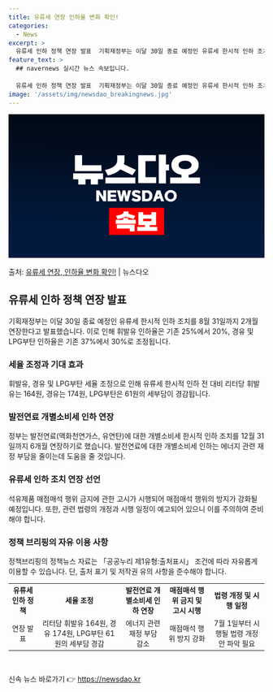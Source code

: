 ```yaml
---
title: 유류세 연장 인하율 변화 확인!
categories:
  - News
excerpt: >
  유류세 인하 정책 연장 발표  기획재정부는 이달 30일 종료 예정인 유류세 한시적 인하 조치를 8월 31일까…
feature_text: >
  ## navernews 실시간 뉴스 속보입니다.

  유류세 인하 정책 연장 발표  기획재정부는 이달 30일 종료 예정인 유류세 한시적 인하 조치를 8월 31일까…
image: '/assets/img/newsdao_breakingnews.jpg'
---
```


![뉴스다오 속보](/assets/img/newsdao_breakingnews.jpg)

<p>출처: <a href="https://newsdao.kr/4294" rel="dofollow">유류세 연장, 인하율 변화 확인!</a> | 뉴스다오</p>

<h2 data-ke-size="size26">유류세 인하 정책 연장 발표</h2>
<p data-ke-size="size16">기획재정부는 이달 30일 종료 예정인 유류세 한시적 인하 조치를 8월 31일까지 2개월 연장한다고 발표했습니다. 이로 인해 휘발유 인하율은 기존 25%에서 20%, 경유 및 LPG부탄 인하율은 기존 37%에서 30%로 조정됩니다.</p>

<h3>세율 조정과 기대 효과</h3>
<p data-ke-size="size16">휘발유, 경유 및 LPG부탄 세율 조정으로 인해 유류세 한시적 인하 전 대비 리터당 휘발유는 164원, 경유는 174원, LPG부탄은 61원의 세부담이 경감됩니다.</p>

<h3>발전연료 개별소비세 인하 연장</h3>
<p data-ke-size="size16">정부는 발전연료(액화천연가스, 유연탄)에 대한 개별소비세 한시적 인하 조치를 12월 31일까지 6개월 연장하기로 했습니다. 발전연료에 대한 개별소비세 인하는 에너지 관련 재정 부담을 줄이는데 도움을 줄 것입니다.</p>

<h3>유류세 인하 조치 연장 선언</h3>
<p data-ke-size="size16">석유제품 매점매석 행위 금지에 관한 고시가 시행되어 매점매석 행위의 방지가 강화될 예정입니다. 또한, 관련 법령의 개정과 시행 일정이 예고되어 있으니 이를 주의하여 준비해야 합니다.</p>

<h3>정책 브리핑의 자유 이용 사항</h3>
<p data-ke-size="size16">정책브리핑의 정책뉴스 자료는 「공공누리 제1유형:출처표시」 조건에 따라 자유롭게 이용할 수 있습니다. 단, 출처 표기 및 저작권 유의 사항을 준수해야 합니다.</p>

<table>
	<tbody>
		<tr>
			<td style="text-align: center; height: 17px;"><b>유류세 인하 정책</b></td>
			<td style="text-align: center; height: 17px;"><b>세율 조정</b></td>
			<td style="text-align: center; height: 17px;"><b>발전연료 개별소비세 인하 연장</b></td>
			<td style="text-align: center; height: 17px;"><b>매점매석 행위 금지 및 고시 시행</b></td>
			<td style="text-align: center; height: 17px;"><b>법령 개정 및 시행 일정</b></td>
		</tr>
		<tr>
			<td style="text-align: center; height: 17px;">연장 발표</td>
			<td style="text-align: center; height: 17px;">리터당 휘발유 164원, 경유 174원, LPG부탄 61원의 세부담 경감</td>
			<td style="text-align: center; height: 17px;">에너지 관련 재정 부담 감소</td>
			<td style="text-align: center; height: 17px;">매점매석 행위 방지 강화</td>
			<td style="text-align: center; height: 17px;">7월 1일부터 시행될 법령 개정안 파악 필요</td>
		</tr>
	</tbody>
</table>
<p data-ke-size="size16">&nbsp;</p> 

신속 뉴스 바로가기 👉 <a href="https://newsdao.kr" rel="dofollow">https://newsdao.kr</a>



